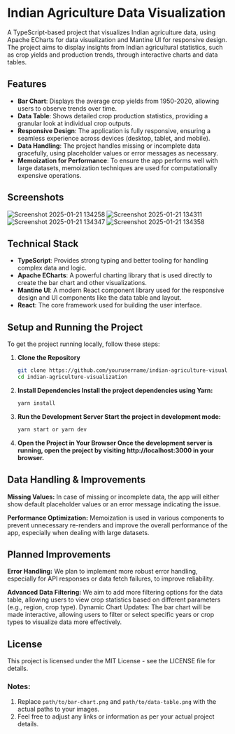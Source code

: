 # Indian Agriculture Data Visualization

A TypeScript-based project that visualizes Indian agriculture data, using Apache ECharts for data visualization and Mantine UI for responsive design. The project aims to display insights from Indian agricultural statistics, such as crop yields and production trends, through interactive charts and data tables.
## Features

- **Bar Chart**: Displays the average crop yields from 1950-2020, allowing users to observe trends over time.
- **Data Table**: Shows detailed crop production statistics, providing a granular look at individual crop outputs.
- **Responsive Design**: The application is fully responsive, ensuring a seamless experience across devices (desktop, tablet, and mobile).
- **Data Handling**: The project handles missing or incomplete data gracefully, using placeholder values or error messages as necessary.
- **Memoization for Performance**: To ensure the app performs well with large datasets, memoization techniques are used for computationally expensive operations.
##  Screenshots

![Screenshot 2025-01-21 134258](https://github.com/user-attachments/assets/f004e239-5aad-481e-9a60-5b93a580580d)
![Screenshot 2025-01-21 134311](https://github.com/user-attachments/assets/b90476c8-f62f-47ee-95c5-9fe22dac6e4a)
![Screenshot 2025-01-21 134347](https://github.com/user-attachments/assets/ee135d96-0c7d-4e5e-a10d-07c986e70261)
![Screenshot 2025-01-21 134358](https://github.com/user-attachments/assets/12301cdf-288f-4c58-ac2e-5ccd52af2749)



## Technical Stack

- **TypeScript**: Provides strong typing and better tooling for handling complex data and logic.
- **Apache ECharts**: A powerful charting library that is used directly to create the bar chart and other visualizations.
- **Mantine UI**: A modern React component library used for the responsive design and UI components like the data table and layout.
- **React**: The core framework used for building the user interface.
## Setup and Running the Project

To get the project running locally, follow these steps:

1. **Clone the Repository**
   ```bash
   git clone https://github.com/yourusername/indian-agriculture-visualization.git
   cd indian-agriculture-visualization

2. **Install Dependencies Install the project dependencies using Yarn:**
   ```bash
   yarn install

3. **Run the Development Server Start the project in development mode:**
    ```bash
    yarn start or yarn dev
4. **Open the Project in Your Browser Once the development server is running, open the project by visiting http://localhost:3000 in your browser.**




## Data Handling & Improvements


**Missing Values:** In case of missing or incomplete data, the app will either show default placeholder values or an error message indicating the issue.

**Performance Optimization:** Memoization is used in various components to prevent unnecessary re-renders and improve the overall performance of the app, especially when dealing with large datasets.


## Planned Improvements

**Error Handling:** We plan to implement more robust error handling, especially for API responses or data fetch failures, to improve reliability.

**Advanced Data Filtering:** We aim to add more filtering options for the data table, allowing users to view crop statistics based on different parameters (e.g., region, crop type).
Dynamic Chart Updates: The bar chart will be made interactive, allowing users to filter or select specific years or crop types to visualize data more effectively.

## License
This project is licensed under the MIT License - see the LICENSE file for details.


### Notes:
1. Replace `path/to/bar-chart.png` and `path/to/data-table.png` with the actual paths to your images.
2. Feel free to adjust any links or information as per your actual project details.
